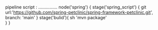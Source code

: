 pipeline script :
...............
    node('spring') {
         stage('spring_script') {
         git url:'https://github.com/spring-petclinic/spring-framework-petclinic.git',
          branch: 'main'
}
 stage('bulid'){
   sh 'mvn package'  
 }
}